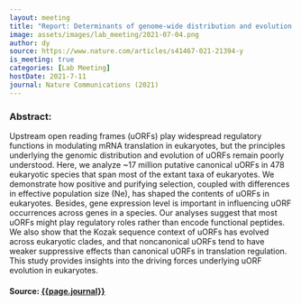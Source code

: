 ```yaml
---
layout: meeting
title: "Report: Determinants of genome-wide distribution and evolution of uORFs in eukaryotes"
image: assets/images/lab_meeting/2021-07-04.png
author: dy
source: https://www.nature.com/articles/s41467-021-21394-y
is_meeting: true
categories: [Lab Meeting]
hostDate: 2021-7-11
journal: Nature Communications (2021)
---
```

### Abstract:
Upstream open reading frames (uORFs) play widespread regulatory functions in modulating mRNA translation in eukaryotes, but the principles underlying the genomic distribution and evolution of uORFs remain poorly understood. Here, we analyze ~17 million putative canonical uORFs in 478 eukaryotic species that span most of the extant taxa of eukaryotes. We demonstrate how positive and purifying selection, coupled with differences in effective population size (Ne), has shaped the contents of uORFs in eukaryotes. Besides, gene expression level is important in influencing uORF occurrences across genes in a species. Our analyses suggest that most uORFs might play regulatory roles rather than encode functional peptides. We also show that the Kozak sequence context of uORFs has evolved across eukaryotic clades, and that noncanonical uORFs tend to have weaker suppressive effects than canonical uORFs in translation regulation. This study provides insights into the driving forces underlying uORF evolution in eukaryotes.

#### Source: [{{page.journal}}]({{page.source}})
